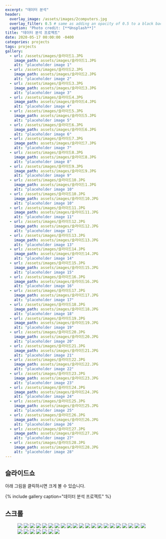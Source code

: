 ```yaml
---
excerpt: "데이터 분석"
header:
  overlay_image: /assets/images/2computers.jpg
  overlay_filter: 0.5 # same as adding an opacity of 0.5 to a black background
  caption: "Photo credit: [**Unsplash**]"
title: "데이터 분석 프로젝트"
date: 2020-05-17 00:00:00 -0400
categories: projects
tags: projects
gallery:
  - url: /assets/images/슬라이드1.JPG
    image_path: assets/images/슬라이드1.JPG
    alt: "placeholder image 1"
  - url: /assets/images/슬라이드2.JPG
    image_path: assets/images/슬라이드2.JPG
    alt: "placeholder image 2"
  - url: /assets/images/슬라이드3.JPG
    image_path: assets/images/슬라이드3.JPG
    alt: "placeholder image 3"
  - url: /assets/images/슬라이드4.JPG
    image_path: assets/images/슬라이드4.JPG
    alt: "placeholder image 4"
  - url: /assets/images/슬라이드5.JPG
    image_path: assets/images/슬라이드5.JPG
    alt: "placeholder image 5"
  - url: /assets/images/슬라이드6.JPG
    image_path: assets/images/슬라이드6.JPG
    alt: "placeholder image 6"
  - url: /assets/images/슬라이드7.JPG
    image_path: assets/images/슬라이드7.JPG
    alt: "placeholder image 7"
  - url: /assets/images/슬라이드8.JPG
    image_path: assets/images/슬라이드8.JPG
    alt: "placeholder image 8"
  - url: /assets/images/슬라이드9.JPG
    image_path: assets/images/슬라이드9.JPG
    alt: "placeholder image 9"
  - url: /assets/images/슬라이드10.JPG
    image_path: assets/images/슬라이드1.JPG
    alt: "placeholder image 10"
  - url: /assets/images/슬라이드10.JPG
    image_path: assets/images/슬라이드10.JPG
    alt: "placeholder image 10"
  - url: /assets/images/슬라이드11.JPG
    image_path: assets/images/슬라이드11.JPG
    alt: "placeholder image 11"  
  - url: /assets/images/슬라이드12.JPG
    image_path: assets/images/슬라이드12.JPG
    alt: "placeholder image 12"
  - url: /assets/images/슬라이드13.JPG
    image_path: assets/images/슬라이드13.JPG
    alt: "placeholder image 13"
  - url: /assets/images/슬라이드14.JPG
    image_path: assets/images/슬라이드14.JPG
    alt: "placeholder image 14"
  - url: /assets/images/슬라이드15.JPG
    image_path: assets/images/슬라이드15.JPG
    alt: "placeholder image 15"
  - url: /assets/images/슬라이드16.JPG
    image_path: assets/images/슬라이드16.JPG
    alt: "placeholder image 16"
  - url: /assets/images/슬라이드17.JPG
    image_path: assets/images/슬라이드17.JPG
    alt: "placeholder image 17"
  - url: /assets/images/슬라이드18.JPG
    image_path: assets/images/슬라이드18.JPG
    alt: "placeholder image 18"
  - url: /assets/images/슬라이드19.JPG
    image_path: assets/images/슬라이드19.JPG
    alt: "placeholder image 19"
  - url: /assets/images/슬라이드20.JPG
    image_path: assets/images/슬라이드20.JPG
    alt: "placeholder image 20"   
  - url: /assets/images/슬라이드21.JPG
    image_path: assets/images/슬라이드21.JPG
    alt: "placeholder image 21"    
  - url: /assets/images/슬라이드22.JPG
    image_path: assets/images/슬라이드22.JPG
    alt: "placeholder image 22"   
  - url: /assets/images/슬라이드23.JPG
    image_path: assets/images/슬라이드23.JPG
    alt: "placeholder image 23"         
  - url: /assets/images/슬라이드24.JPG
    image_path: assets/images/슬라이드24.JPG
    alt: "placeholder image 24"   
  - url: /assets/images/슬라이드25.JPG
    image_path: assets/images/슬라이드25.JPG
    alt: "placeholder image 25"     
  - url: /assets/images/슬라이드26.JPG
    image_path: assets/images/슬라이드26.JPG
    alt: "placeholder image 26"   
  - url: /assets/images/슬라이드27.JPG
    image_path: assets/images/슬라이드27.JPG
    alt: "placeholder image 27"       
  - url: /assets/images/슬라이드28.JPG
    image_path: assets/images/슬라이드28.JPG
    alt: "placeholder image 28"      
---
```


## 슬라이드쇼

아래 그림을 클릭하시면 크게 볼 수 있습니다.

{% include gallery caption="데이터 분석 프로젝트" %}



## 스크롤 

 <figure>
  <img src="/assets/images/슬라이드1.JPG">
  <img src="/assets/images/슬라이드2.JPG">
  <img src="/assets/images/슬라이드3.JPG">
  <img src="/assets/images/슬라이드4.JPG">  
  <img src="/assets/images/슬라이드5.JPG">
  <img src="/assets/images/슬라이드6.JPG">  
  <img src="/assets/images/슬라이드7.JPG">
  <img src="/assets/images/슬라이드8.JPG">   
  <img src="/assets/images/슬라이드9.JPG">
  <img src="/assets/images/슬라이드10.JPG">
  <img src="/assets/images/슬라이드11.JPG">
  <img src="/assets/images/슬라이드12.JPG">  
  <img src="/assets/images/슬라이드13.JPG">
  <img src="/assets/images/슬라이드14.JPG">  
  <img src="/assets/images/슬라이드15.JPG">
  <img src="/assets/images/슬라이드16.JPG">     
  <img src="/assets/images/슬라이드17.JPG">
  <img src="/assets/images/슬라이드18.JPG">
  <img src="/assets/images/슬라이드19.JPG">
  <img src="/assets/images/슬라이드20.JPG">  
  <img src="/assets/images/슬라이드21.JPG">
  <img src="/assets/images/슬라이드22.JPG">  
  <img src="/assets/images/슬라이드23.JPG">
  <img src="/assets/images/슬라이드24.JPG">   
  <img src="/assets/images/슬라이드25.JPG">
  <img src="/assets/images/슬라이드26.JPG">
  <img src="/assets/images/슬라이드27.JPG">
  <img src="/assets/images/슬라이드28.JPG">    
</figure>

